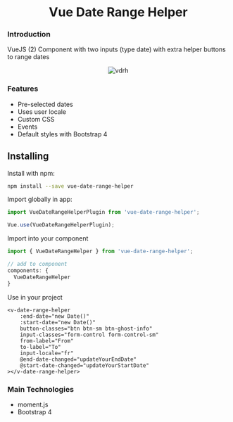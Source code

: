 <h1 align="center">Vue Date Range Helper</h1>

### Introduction
VueJS (2) Component with two inputs (type date) with extra helper buttons to range dates

<p align="center">
  <img src="https://s1.gifyu.com/images/vdrh.png" alt="vdrh" border="0" />
</p>

### Features
<ul>
<li>Pre-selected dates</li>
<li>Uses user locale</li>
<li>Custom CSS</li>
<li>Events</li>
<li>Default styles with Bootstrap 4</li>
</ul>

## Installing

Install with npm:
```bash
npm install --save vue-date-range-helper
```

Import globally in app:

```javascript
import VueDateRangeHelperPlugin from 'vue-date-range-helper';

Vue.use(VueDateRangeHelperPlugin);
```

Import into your component
```javascript
import { VueDateRangeHelper } from 'vue-date-range-helper';

// add to component
components: {
  VueDateRangeHelper
}
```

Use in your project
```vue
<v-date-range-helper
    :end-date="new Date()"
    :start-date="new Date()"
    button-classes="btn btn-sm btn-ghost-info"
    input-classes="form-control form-control-sm"
    from-label="From"
    to-label="To"
    input-locale="fr"
    @end-date-changed="updateYourEndDate"
    @start-date-changed="updateYourStartDate"
></v-date-range-helper>
```

### Main Technologies

<ul>
<li>moment.js</li>
<li>Bootstrap 4</li>
</ul>